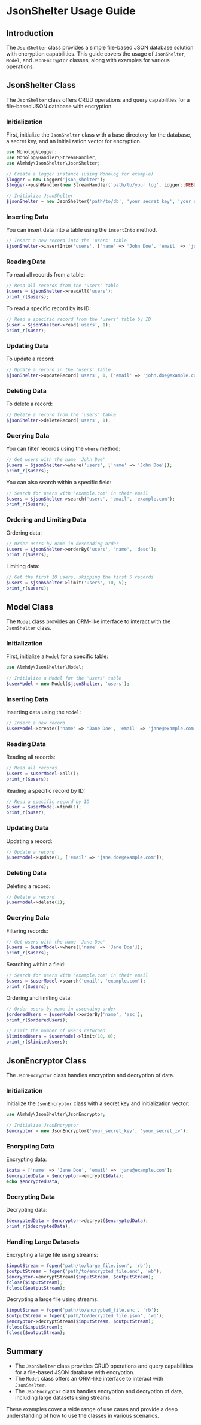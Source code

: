 # JsonShelter Usage Guide

## Introduction

The `JsonShelter` class provides a simple file-based JSON database solution with encryption capabilities. This guide covers the usage of `JsonShelter`, `Model`, and `JsonEncryptor` classes, along with examples for various operations.

## JsonShelter Class

The `JsonShelter` class offers CRUD operations and query capabilities for a file-based JSON database with encryption.

### Initialization

First, initialize the `JsonShelter` class with a base directory for the database, a secret key, and an initialization vector for encryption.

```php
use Monolog\Logger;
use Monolog\Handler\StreamHandler;
use Almhdy\JsonShelter\JsonShelter;

// Create a logger instance (using Monolog for example)
$logger = new Logger('json_shelter');
$logger->pushHandler(new StreamHandler('path/to/your.log', Logger::DEBUG));

// Initialize JsonShelter
$jsonShelter = new JsonShelter('path/to/db', 'your_secret_key', 'your_secret_iv', $logger);
```

### Inserting Data

You can insert data into a table using the `insertInto` method.

```php
// Insert a new record into the 'users' table
$jsonShelter->insertInto('users', ['name' => 'John Doe', 'email' => 'john@example.com']);
```

### Reading Data

To read all records from a table:

```php
// Read all records from the 'users' table
$users = $jsonShelter->readAll('users');
print_r($users);
```

To read a specific record by its ID:

```php
// Read a specific record from the 'users' table by ID
$user = $jsonShelter->read('users', 1);
print_r($user);
```

### Updating Data

To update a record:

```php
// Update a record in the 'users' table
$jsonShelter->updateRecord('users', 1, ['email' => 'john.doe@example.com']);
```

### Deleting Data

To delete a record:

```php
// Delete a record from the 'users' table
$jsonShelter->deleteRecord('users', 1);
```

### Querying Data

You can filter records using the `where` method:

```php
// Get users with the name 'John Doe'
$users = $jsonShelter->where('users', ['name' => 'John Doe']);
print_r($users);
```

You can also search within a specific field:

```php
// Search for users with 'example.com' in their email
$users = $jsonShelter->search('users', 'email', 'example.com');
print_r($users);
```

### Ordering and Limiting Data

Ordering data:

```php
// Order users by name in descending order
$users = $jsonShelter->orderBy('users', 'name', 'desc');
print_r($users);
```

Limiting data:

```php
// Get the first 10 users, skipping the first 5 records
$users = $jsonShelter->limit('users', 10, 5);
print_r($users);
```

## Model Class

The `Model` class provides an ORM-like interface to interact with the `JsonShelter` class.

### Initialization

First, initialize a `Model` for a specific table:

```php
use Almhdy\JsonShelter\Model;

// Initialize a Model for the 'users' table
$userModel = new Model($jsonShelter, 'users');
```

### Inserting Data

Inserting data using the `Model`:

```php
// Insert a new record
$userModel->create(['name' => 'Jane Doe', 'email' => 'jane@example.com']);
```

### Reading Data

Reading all records:

```php
// Read all records
$users = $userModel->all();
print_r($users);
```

Reading a specific record by ID:

```php
// Read a specific record by ID
$user = $userModel->find(1);
print_r($user);
```

### Updating Data

Updating a record:

```php
// Update a record
$userModel->update(1, ['email' => 'jane.doe@example.com']);
```

### Deleting Data

Deleting a record:

```php
// Delete a record
$userModel->delete(1);
```

### Querying Data

Filtering records:

```php
// Get users with the name 'Jane Doe'
$users = $userModel->where(['name' => 'Jane Doe']);
print_r($users);
```

Searching within a field:

```php
// Search for users with 'example.com' in their email
$users = $userModel->search('email', 'example.com');
print_r($users);
```

Ordering and limiting data:

```php
// Order users by name in ascending order
$orderedUsers = $userModel->orderBy('name', 'asc');
print_r($orderedUsers);

// Limit the number of users returned
$limitedUsers = $userModel->limit(10, 0);
print_r($limitedUsers);
```

## JsonEncryptor Class

The `JsonEncryptor` class handles encryption and decryption of data.

### Initialization

Initialize the `JsonEncryptor` class with a secret key and initialization vector:

```php
use Almhdy\JsonShelter\JsonEncryptor;

// Initialize JsonEncryptor
$encryptor = new JsonEncryptor('your_secret_key', 'your_secret_iv');
```

### Encrypting Data

Encrypting data:

```php
$data = ['name' => 'Jane Doe', 'email' => 'jane@example.com'];
$encryptedData = $encryptor->encrypt($data);
echo $encryptedData;
```

### Decrypting Data

Decrypting data:

```php
$decryptedData = $encryptor->decrypt($encryptedData);
print_r($decryptedData);
```

### Handling Large Datasets

Encrypting a large file using streams:

```php
$inputStream = fopen('path/to/large_file.json', 'rb');
$outputStream = fopen('path/to/encrypted_file.enc', 'wb');
$encryptor->encryptStream($inputStream, $outputStream);
fclose($inputStream);
fclose($outputStream);
```

Decrypting a large file using streams:

```php
$inputStream = fopen('path/to/encrypted_file.enc', 'rb');
$outputStream = fopen('path/to/decrypted_file.json', 'wb');
$encryptor->decryptStream($inputStream, $outputStream);
fclose($inputStream);
fclose($outputStream);
```

## Summary

- The `JsonShelter` class provides CRUD operations and query capabilities for a file-based JSON database with encryption.
- The `Model` class offers an ORM-like interface to interact with `JsonShelter`.
- The `JsonEncryptor` class handles encryption and decryption of data, including large datasets using streams.

These examples cover a wide range of use cases and provide a deep understanding of how to use the classes in various scenarios.